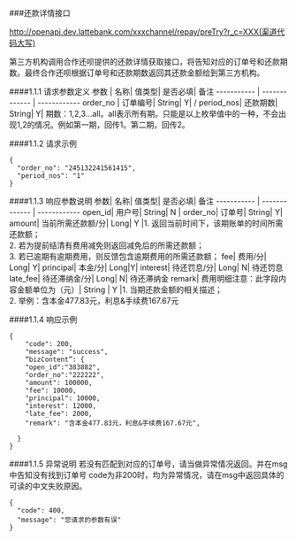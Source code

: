 ###<span id="jump4">还款详情接口</span>

http://openapi.dev.lattebank.com/xxxchannel/repay/preTry?r_c=XXX(渠道代码大写)

第三方机构调用合作还呗提供的还款详情获取接口，将告知对应的订单号和还款期数。最终合作还呗根据订单号和还款期数返回其还款金额给到第三方机构。

####1.1.1 请求参数定义
参数 | 名称|  值类型| 是否必填|  备注
----------- | ------------- | ------------
order_no | 订单编号|  String|  Y| /
period_nos|  还款期数|  String|  Y| 期数：1,2,3...all。all表示所有期。只能是以上枚举值中的一种，不会出现1,2的情况。例如第一期，回传1。第二期，回传2。

####1.1.2 请求示例
```
{
  "order_no": "245132241561415",
  "period_nos": "1"
}
```
####1.1.3 响应参数说明
参数|  名称|  值类型| 是否必填|  备注
----------- | ------------- | ------------
open_id|  用户号| String|  N |
order_no|  订单号| String| Y|
amount|  当前所需还款额/分| Long|  Y |1. 返回当前时间下，该期账单的时间所需还款额；<br>2. 若为提前结清有费用减免则返回减免后的所需还款额；<br>3. 若已逾期有逾期费用，则反馈包含逾期费用的所需还款额；
fee|  费用/分| Long| Y| 
principal|  本金/分| Long|Y|
interest| 待还罚息/分|  Long|  N| 待还罚息
late_fee| 待还滞纳金/分|  Long|  N| 待还滞纳金
remark|  费用明细注意：此字段内容金额单位为（元）|  String | Y |1. 当期还款金额的相关描述；<br>2. 举例：含本金477.83元，利息&手续费167.67元

####1.1.4 响应示例
```
{
    "code": 200,
    "message": "success",
    “bizContent”: {
    "open_id":"383882",
    "order_no":"222222",
    "amount": 100000,
    "fee": 10000,
    "principal": 10000,
    "interest": 12000,
    "late_fee": 2000,
    "remark": "含本金477.83元，利息&手续费167.67元",

  }
}
```
####1.1.5 异常说明
若没有匹配到对应的订单号，请当做异常情况返回。并在msg中告知没有找到订单号 code为非200时，均为异常情况，请在msg中返回具体的可读的中文失败原因。
```
{
  "code": 400,
  "message": "您请求的参数有误"
}
```